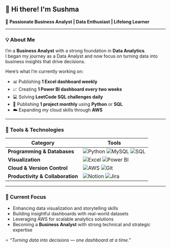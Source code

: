 ## 👋 Hi there! I'm Sushma 

🎯 **Passionate Business Analyst | Data Enthusiast | Lifelong Learner**

---

### 💡 About Me  
I’m a **Business Analyst** with a strong foundation in **Data Analytics**.  
I began my journey as a Data Analyst and now focus on turning data into business insights that drive decisions.

Here’s what I’m currently working on:  
- 📊 Publishing **1 Excel dashboard weekly**  
- 📈 Creating **1 Power BI dashboard every two weeks**  
- 💻 Solving **LeetCode SQL challenges daily**  
- 🧠 Publishing **1 project monthly** using **Python** or **SQL**  
- ☁️ Expanding my cloud skills through **AWS**  

---

### 🧰 Tools & Technologies  

| Category | Tools |
|-----------|--------|
| **Programming & Databases** | ![Python](https://img.shields.io/badge/Python-3776AB?logo=python&logoColor=white) ![MySQL](https://img.shields.io/badge/MySQL-4479A1?logo=mysql&logoColor=white) ![SQL](https://img.shields.io/badge/SQL-003B57?logo=postgresql&logoColor=white) |
| **Visualization** | ![Excel](https://img.shields.io/badge/Microsoft_Excel-217346?logo=microsoft-excel&logoColor=white) ![Power BI](https://img.shields.io/badge/Power_BI-F2C811?logo=power-bi&logoColor=black) |
| **Cloud & Version Control** | ![AWS](https://img.shields.io/badge/AWS-232F3E?logo=amazon-aws&logoColor=white) ![Git](https://img.shields.io/badge/Git-F05032?logo=git&logoColor=white) |
| **Productivity & Collaboration** | ![Notion](https://img.shields.io/badge/Notion-000000?logo=notion&logoColor=white) ![Jira](https://img.shields.io/badge/Jira-0052CC?logo=jira&logoColor=white) |

---

### 🚀 Current Focus  
- Enhancing data visualization and storytelling skills  
- Building insightful dashboards with real-world datasets  
- Leveraging AWS for scalable analytics solutions  
- Becoming a **Business Analyst** with strong technical and strategic expertise  


⭐ *“Turning data into decisions — one dashboard at a time.”*
